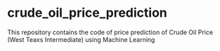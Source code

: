 # crude_oil_price_prediction
This repository contains the code of price prediction of Crude Oil Price (West Teaxs Intermediate) using Machine Learning
